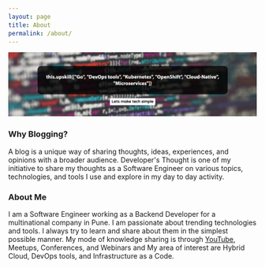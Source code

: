 ```yaml
---
layout: page
title: About
permalink: /about/
---
```


![About Me](https://raw.githubusercontent.com/sagar-jadhav/sagar-jadhav.github.io/master/static/img/_posts/banner_v1.jpg)

### Why Blogging?

A blog is a unique way of sharing thoughts, ideas, experiences, and opinions with a broader audience. Developer's Thought is one of my initiative to share my thoughts as a Software Engineer on various topics, technologies, and tools I use and explore in my day to day activity. 

### About Me

I am a Software Engineer working as a Backend Developer for a multinational company in Pune. I am passionate about trending technologies and tools. I always try to learn and share about them in the simplest possible manner. My mode of knowledge sharing is through [YouTube](https://youtube.com/DevelopersThought), Meetups, Conferences, and Webinars and My area of interest are Hybrid Cloud, DevOps tools, and Infrastructure as a Code.
